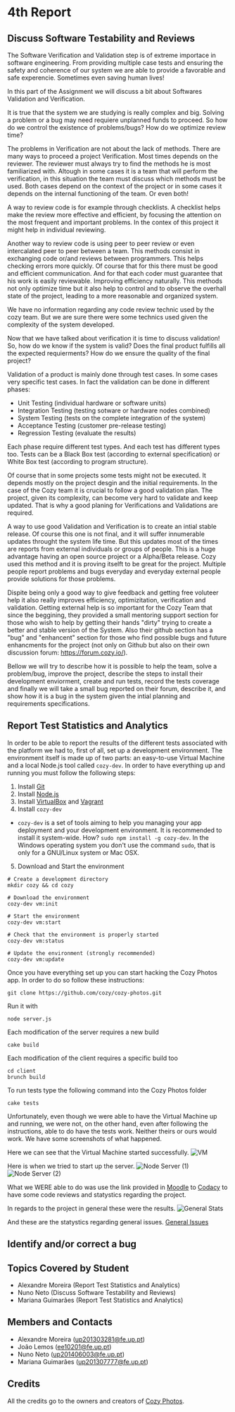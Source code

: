 # 4th Report

## Discuss Software Testability and Reviews
The Software Verification and Validation step is of extreme importace in software engineering. From providing multiple case tests and ensuring the safety and coherence of our system we are able to provide a favorable and safe experencie. Sometimes even saving human lives!

In this part of the Assignment we will discuss a bit about Softwares Validation and Verification.

It is true that the system we are studying is really complex and big. Solving a problem or a bug may need requiere unplanned funds to proceed. So how do we control the existence of problems/bugs? How do we optimize review time? 

The problems in Verification are not about the lack of methods. There are many ways to proceed a project Verification. Most times depends on the reviewer. The reviewer must always try to find the methods he is most familiarized with. Altough in some cases it is a team that will perform the verification, in this situation the team must discuss which methods must be used.
Both cases depend on the context of the project or in some cases it depends on the internal functioning of the team. Or even both!

A way to review code is for example through checklists. A checklist helps make the review more effective and efficient, by focusing
the attention on the most frequent and important problems. In the contex of this project it might help in individual reviewing. 

Another way to review code is using peer to peer review or even intercalated peer to peer between a team. This methods consist in exchanging code or/and reviews between programmers. This helps checking errors more quickly. Of course that for this there must be good and efficient communication. And for that each coder must guarantee that his work is easily reviewable. Improving efficiency naturally.
This methods not only optimize time but it also help to control and to observe the overhall state of the project, leading to a more reasonable and organized system.

We have no information regarding any code review technic used by the cozy team. But we are sure there were some technics used given the complexity of the system developed. 
 
Now that we have talked about verification it is time to discuss validation! So, how do we know if the system is valid? Does the final product fulfills all the expected requierments? How do we ensure the quality of the final project? 
 
Validation of a product is mainly done through test cases. In some cases very specific test cases. 
In fact the validation can be done in different phases: 
 
- Unit Testing (individual hardware or software units) 
- Integration Testing (testing sotware or hardware nodes combined) 
- System Testing (tests on the complete integration of the system) 
- Acceptance Testing (customer pre-release testing) 
- Regression Testing (evaluate the results)

Each phase require different test types. And each test has different types too. 
Tests can be a Black Box test (according to external specification) or White Box test (according to program structure).

Of course that in some projects some tests might not be executed. It depends mostly on the project desgin and the initial requirements. 
In the case of the Cozy team it is crucial to follow a good validation plan. The project, given its complexity, can become very hard to validate and keep updated. That is why a good planing for Verifications and Validations are required. 

A way to use good Validation and Verification is to create an intial stable release. Of course this one is not final, and it will suffer innumerable updates throught the system life time. But this updates most of the times are reports from external individuals or groups of people. This is a huge advantage having an open source project or a Alpha/Beta release. 
Cozy used this method and it is proving itselft to be great for the project. Multiple people report problems and bugs everyday and everyday external people provide solutions for those problems. 

Dispite being only a good way to give feedback and getting free voluteer help it also really improves efficiency, optimizitation, verification and validation.
Getting external help is so important for the Cozy Team that since the beggining, they provided a small mentoring support section for those who wish to help by getting their hands "dirty" trying to create a better and stable version of the System. 
Also their github section has a "bug" and "enhancent" section for those who find possible bugs and future enhancments for the project (not only on Github but also on their own discussion forum: https://forum.cozy.io/).

Bellow we will try to describe how it is possible to help the team, solve a problem/bug, improve the project, describe the steps to install their development enviorment, create and run tests, record the tests coverage and finally we will take a small bug reported on their forum, describe it, and show how it is a bug in the system given the intial planning and requirements specifications. 

## Report Test Statistics and Analytics
In order to be able to report the results of the different tests associated with the platform we had to, first of all, set up a development environment. The environment itself is made up of two parts: an easy-to-use Virtual Machine and a local Node.js tool called `cozy-dev`. In order to have everything up and running you must follow the following steps:

1. Install [Git](https://git-scm.com)
2. Install [Node.js](https://nodejs.org/en/)
3. Install [VirtualBox](https://www.virtualbox.org) and [Vagrant](https://www.vagrantup.com)
4. Install `cozy-dev`

  * `cozy-dev` is a set of tools aiming to help you managing your app deployment and your development environment. It is recommended to install it system-wide. How? `sudo npm install -g cozy-dev`. In the Windows operating system you don't use the command `sudo`, that is only for a GNU/Linux system or Mac OSX.

5. Download and Start the environment

```
# Create a development directory
mkdir cozy && cd cozy

# Download the environment
cozy-dev vm:init

# Start the environment
cozy-dev vm:start

# Check that the environment is properly started
cozy-dev vm:status

# Update the environment (strongly recommended)
cozy-dev vm:update
```

Once you have everything set up you can start hacking the Cozy Photos app. In order to do so follow these instructions:

`git clone https://github.com/cozy/cozy-photos.git`

Run it with

`node server.js`

Each modification of the server requires a new build

`cake build`

Each modification of the client requires a specific build too

```
cd client
brunch build
```

To run tests type the following command into the Cozy Photos folder

`cake tests`

Unfortunately, even though we were able to have the Virtual Machine up and running, we were not, on the other hand, even after following the instructions, able to do have the tests work. Neither theirs or ours would work. We have some screenshots of what happened.

Here we can see that the Virtual Machine started successfully.
![VM](https://github.com/Mosaal/cozy-photos/blob/master/ESOF/4th-Report/VM.jpeg)

Here is when we tried to start up the server.
![Node Server (1)](https://github.com/Mosaal/cozy-photos/blob/master/ESOF/4th-Report/Node%20Server.jpeg)
![Node Server (2)](https://github.com/Mosaal/cozy-photos/blob/master/ESOF/4th-Report/Node%20Server%20(2).jpeg)

What we WERE able to do was use the link provided in [Moodle](https://moodle.up.pt) to [Codacy](https://www.codacy.com) to have some code reviews and statystics regarding the project.

In regards to the project in general these were the results.
![General Stats](https://github.com/Mosaal/cozy-photos/blob/master/ESOF/4th-Report/General%20Stats.png)

And these are the statystics regarding general issues.
[General Issues](https://github.com/Mosaal/cozy-photos/blob/master/ESOF/4th-Report/General%20Issues.png)

## Identify and/or correct a bug

## Topics Covered by Student
- Alexandre Moreira (Report Test Statistics and Analytics)
- Nuno Neto (Discuss Software Testability and Reviews)
- Mariana Guimarães (Report Test Statistics and Analytics)

## Members and Contacts
- Alexandre Moreira (up201303281@fe.up.pt)
- João Lemos (ee10201@fe.up.pt)
- Nuno Neto (up201406003@fe.up.pt)
- Mariana Guimarães (up201307777@fe.up.pt)

## Credits
All the credits go to the owners and creators of [Cozy Photos](https://github.com/cozy/cozy-photos).
